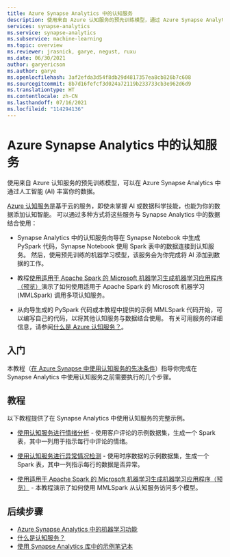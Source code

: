 ```yaml
---
title: Azure Synapse Analytics 中的认知服务
description: 使用来自 Azure 认知服务的预先训练模型，通过 Azure Synapse Analytics 中的人工智能 (AI) 丰富你的数据。
services: synapse-analytics
ms.service: synapse-analytics
ms.subservice: machine-learning
ms.topic: overview
ms.reviewer: jrasnick, garye, negust, ruxu
ms.date: 06/30/2021
author: garyericson
ms.author: garye
ms.openlocfilehash: 3af2efda3d54f8db29d4817357ea8cb826b7c608
ms.sourcegitcommit: 8b7d16fefcf3d024a72119b233733cb3e962d6d9
ms.translationtype: HT
ms.contentlocale: zh-CN
ms.lasthandoff: 07/16/2021
ms.locfileid: "114294136"
---
```

# <a name="cognitive-services-in-azure-synapse-analytics"></a>Azure Synapse Analytics 中的认知服务

使用来自 Azure 认知服务的预先训练模型，可以在 Azure Synapse Analytics 中通过人工智能 (AI) 丰富你的数据。

[Azure 认知服务](../../cognitive-services/what-are-cognitive-services.md)是基于云的服务，即使未掌握 AI 或数据科学技能，也能为你的数据添加认知智能。 可以通过多种方式将这些服务与 Synapse Analytics 中的数据结合使用：

- Synapse Analytics 中的认知服务向导在 Synapse Notebook 中生成 PySpark 代码，Synapse Notebook 使用 Spark 表中的数据连接到认知服务。 然后，使用预先训练的机器学习模型，该服务会为你完成将 AI 添加到数据的工作。

- 教程[使用适用于 Apache Spark 的 Microsoft 机器学习生成机器学习应用程序（预览）](tutorial-build-applications-use-mmlspark.md)演示了如何使用适用于 Apache Spark 的 Microsoft 机器学习 (MMLSpark) 调用多项认知服务。

- 从向导生成的 PySpark 代码或本教程中提供的示例 MMLSpark 代码开始，可以编写自己的代码，以将其他认知服务与数据结合使用。 有关可用服务的详细信息，请参阅[什么是 Azure 认知服务？](../../cognitive-services/what-are-cognitive-services.md)。

## <a name="get-started"></a>入门

本教程（[在 Azure Synapse 中使用认知服务的先决条件](tutorial-configure-cognitive-services-synapse.md)）指导你完成在 Synapse Analytics 中使用认知服务之前需要执行的几个步骤。

## <a name="tutorials"></a>教程

以下教程提供了在 Synapse Analytics 中使用认知服务的完整示例。

- [使用认知服务进行情绪分析](tutorial-cognitive-services-sentiment.md) - 使用客户评论的示例数据集，生成一个 Spark 表，其中一列用于指示每行中评论的情绪。

- [使用认知服务进行异常情况检测](tutorial-cognitive-services-anomaly.md) - 使用时序数据的示例数据集，生成一个 Spark 表，其中一列指示每行的数据是否异常。

- [使用适用于 Apache Spark 的 Microsoft 机器学习生成机器学习应用程序（预览）](tutorial-build-applications-use-mmlspark.md) - 本教程演示了如何使用 MMLSpark 从认知服务访问多个模型。

## <a name="next-steps"></a>后续步骤

- [Azure Synapse Analytics 中的机器学习功能](what-is-machine-learning.md)
- [什么是认知服务？](../../cognitive-services/what-are-cognitive-services.md)
- [使用 Synapse Analytics 库中的示例笔记本](quickstart-gallery-sample-notebook.md)